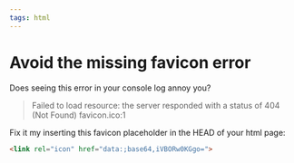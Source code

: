 ```yaml
---
tags: html
---
```


# Avoid the missing favicon error

Does seeing this error in your console log annoy you?

> Failed to load resource: the server responded with a status of 404 (Not Found) 
> favicon.ico:1

Fix it my inserting this favicon placeholder in the HEAD of your html page:

```html
<link rel="icon" href="data:;base64,iVBORw0KGgo=">
```
